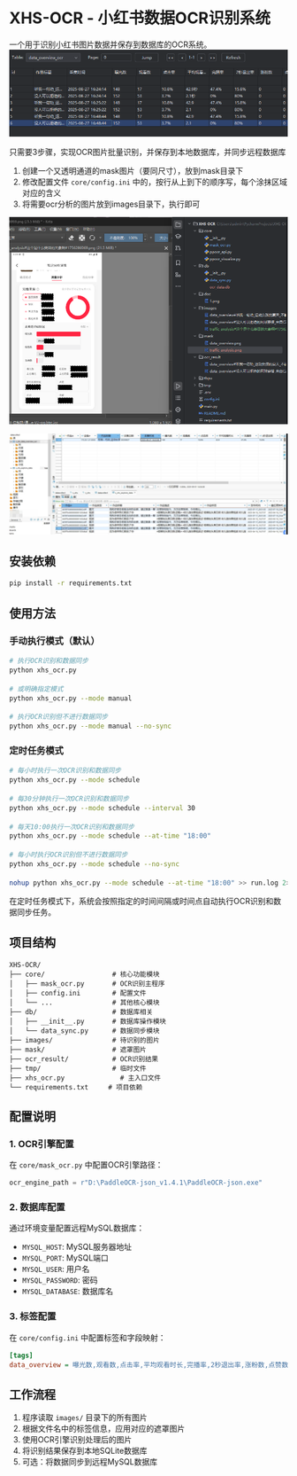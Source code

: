 # XHS-OCR - 小红书数据OCR识别系统

一个用于识别小红书图片数据并保存到数据库的OCR系统。
![](./doc/1.png)

只需要3步骤，实现OCR图片批量识别，并保存到本地数据库，并同步远程数据库

1. 创建一个又透明通道的mask图片（要同尺寸），放到mask目录下
2. 修改配置文件 `core/config.ini` 中的，按行从上到下的顺序写，每个涂抹区域对应的含义
3. 将需要ocr分析的图片放到images目录下，执行即可

![](./doc/2.png)

![](./doc/3.jpg)

## 安装依赖

```bash
pip install -r requirements.txt
```

## 使用方法

### 手动执行模式（默认）

```bash
# 执行OCR识别和数据同步
python xhs_ocr.py

# 或明确指定模式
python xhs_ocr.py --mode manual

# 执行OCR识别但不进行数据同步
python xhs_ocr.py --mode manual --no-sync
```

### 定时任务模式

```bash
# 每小时执行一次OCR识别和数据同步
python xhs_ocr.py --mode schedule

# 每30分钟执行一次OCR识别和数据同步
python xhs_ocr.py --mode schedule --interval 30

# 每天10:00执行一次OCR识别和数据同步
python xhs_ocr.py --mode schedule --at-time "18:00"

# 每小时执行OCR识别但不进行数据同步
python xhs_ocr.py --mode schedule --no-sync

nohup python xhs_ocr.py --mode schedule --at-time "18:00" >> run.log 2>&1 &
```

在定时任务模式下，系统会按照指定的时间间隔或时间点自动执行OCR识别和数据同步任务。

## 项目结构

```
XHS-OCR/
├── core/                 # 核心功能模块
│   ├── mask_ocr.py       # OCR识别主程序
│   ├── config.ini        # 配置文件
│   └── ...               # 其他核心模块
├── db/                   # 数据库相关
│   ├── __init__.py       # 数据库操作模块
│   └── data_sync.py      # 数据同步模块
├── images/               # 待识别的图片
├── mask/                 # 遮罩图片
├── ocr_result/           # OCR识别结果
├── tmp/                  # 临时文件
├── xhs_ocr.py              # 主入口文件
└── requirements.txt     # 项目依赖
```

## 配置说明

### 1. OCR引擎配置

在 `core/mask_ocr.py` 中配置OCR引擎路径：

```python
ocr_engine_path = r"D:\PaddleOCR-json_v1.4.1\PaddleOCR-json.exe"
```

### 2. 数据库配置

通过环境变量配置远程MySQL数据库：

- `MYSQL_HOST`: MySQL服务器地址
- `MYSQL_PORT`: MySQL端口
- `MYSQL_USER`: 用户名
- `MYSQL_PASSWORD`: 密码
- `MYSQL_DATABASE`: 数据库名

### 3. 标签配置

在 `core/config.ini` 中配置标签和字段映射：

```ini
[tags]
data_overview = 曝光数,观看数,点击率,平均观看时长,完播率,2秒退出率,涨粉数,点赞数,评论数,收藏数
```

## 工作流程

1. 程序读取 `images/` 目录下的所有图片
2. 根据文件名中的标签信息，应用对应的遮罩图片
3. 使用OCR引擎识别处理后的图片
4. 将识别结果保存到本地SQLite数据库
5. 可选：将数据同步到远程MySQL数据库